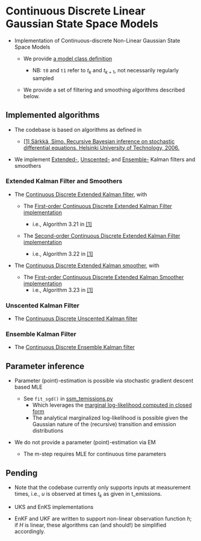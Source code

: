 # Continuous Discrete Linear Gaussian State Space Models

- Implementation of Continuous-discrete Non-Linear Gaussian State Space Models
    - We provide [a model class definition](./models.py#L112)
        - NB: `t0` and `t1` refer to $t_k$ and $t_{k+1}$, not necessarily regularly sampled

    - We provide a set of filtering and smoothing algorithms described below.

## Implemented algorithms

- The codebase is based on algorithms as defined in
    - [[1] Särkkä, Simo. Recursive Bayesian inference on stochastic differential equations. Helsinki University of Technology, 2006.](https://aaltodoc.aalto.fi/items/cc45c44e-ff66-4907-bfff-03293391fe1d)
    
- We implement [Extended-](./inference_ekf.py), [Unscented-](./inference_ukf.py) and [Ensemble-](./inference_enkf.py) Kalman filters and smoothers

### Extended Kalman Filter and Smoothers

- The [Continuous Discrete Extended Kalman filter](./inference_ekf.py#L162), with 

    - The [First-order Continuous Discrete Extended Kalman Filter implementation](./inference_ekf.py#L85)
        - i.e., Algorithm 3.21 in [[1]](https://aaltodoc.aalto.fi/items/cc45c44e-ff66-4907-bfff-03293391fe1d)
    
    - The [Second-order Continuous Discrete Extended Kalman Filter implementation](./inference_ekf.py#L95)
        - i.e., Algorithm 3.22 in [[1]](https://aaltodoc.aalto.fi/items/cc45c44e-ff66-4907-bfff-03293391fe1d)
     
- The [Continuous Discrete Extended Kalman smoother](./inference_ekf.py#L382), with 

    - The [First-order Continuous Discrete Extended Kalman Smoother implementation](./inference_ekf.py#L295)
        - i.e., Algorithm 3.23 in [[1]](https://aaltodoc.aalto.fi/items/cc45c44e-ff66-4907-bfff-03293391fe1d)
    
### Unscented Kalman Filter

- The [Continuous Discrete Unscented Kalman filter](./inference_ukf.py#L191)

### Ensemble Kalman Filter

- The [Continuous Discrete Ensemble Kalman filter](./inference_enkf.py#L144)

## Parameter inference

- Parameter (point)-estimation is possible via stochastic gradient descent based MLE
    - See `fit_sgd()` in [ssm_temissions.py](../ssm_temissions.py#L443)
        - Which leverages the [marginal log-likelihood computed in closed form](./models.py#L291)
        - The analytical marginalized log-likelihood is possible given the Gaussian nature of the (recursive) transition and emission distributions

- We do not provide a parameter (point)-estimation via EM
    - The m-step requires MLE for continuous time parameters
    
## Pending

- Note that the codebase currently only supports inputs at measurement times, i.e., $u$ is observed at times $t_k$ as given in t_emissions.

- UKS and EnKS implementations

- EnKF and UKF are written to support non-linear observation function $h$; if $H$ is linear, these algorithms can (and should!) be simplified accordingly.